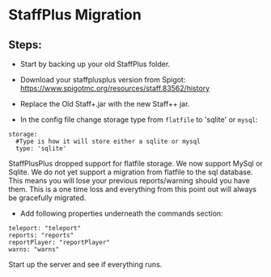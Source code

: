 # StaffPlus Migration

## Steps:
- Start by backing up your old StaffPlus folder.

- Download your staffplusplus version from Spigot: https://www.spigotmc.org/resources/staff.83562/history

- Replace the Old Staff+.jar with the new Staff++ jar.

- In the config file change storage type from `flatfile` to 'sqlite' or `mysql`:

```
storage:
  #Type is how it will store either a sqlite or mysql
  type: 'sqlite'
```

StaffPlusPlus dropped support for flatfile storage. We now support MySql or Sqlite.
We do not yet support a migration from flatfile to the sql database. This means you will lose your previous reports/warning should you have them.
This is a one time loss and everything from this point out will always be gracefully migrated.

- Add following properties underneath the commands section:
```
teleport: "teleport"
reports: "reports"
reportPlayer: "reportPlayer"
warns: "warns"
```

Start up the server and see if everything runs.
